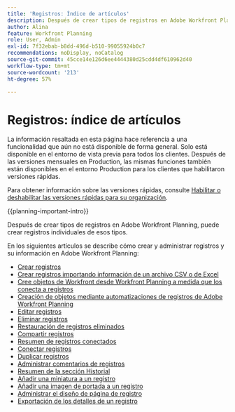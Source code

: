 ```yaml
---
title: 'Registros: Índice de artículos'
description: Después de crear tipos de registros en Adobe Workfront Planning, puede crear registros individuales de esos tipos. En los siguientes artículos se describe cómo crear y administrar registros y su información en Adobe Workfront Planning.
author: Alina
feature: Workfront Planning
role: User, Admin
exl-id: 7f32ebab-b8dd-496d-b510-99055924b0c7
recommendations: noDisplay, noCatalog
source-git-commit: 45cce14e126d6ee4444380d25cdd4df610962d40
workflow-type: tm+mt
source-wordcount: '213'
ht-degree: 57%

---
```



# Registros: índice de artículos

<span class="preview">La información resaltada en esta página hace referencia a una funcionalidad que aún no está disponible de forma general. Solo está disponible en el entorno de vista previa para todos los clientes. Después de las versiones mensuales en Production, las mismas funciones también están disponibles en el entorno Production para los clientes que habilitaron versiones rápidas. </span>

<span class="preview">Para obtener información sobre las versiones rápidas, consulte [Habilitar o deshabilitar las versiones rápidas para su organización](/help/quicksilver/administration-and-setup/set-up-workfront/configure-system-defaults/enable-fast-release-process.md). </span>

{{planning-important-intro}}

Después de crear tipos de registros en Adobe Workfront Planning, puede crear registros individuales de esos tipos.

En los siguientes artículos se describe cómo crear y administrar registros y su información en Adobe Workfront Planning:

* [Crear registros](/help/quicksilver/planning/records/create-records.md)
* <span class="preview">[Crear registros importando información de un archivo CSV o de Excel](/help/quicksilver/planning/records/import-file-to-create-records.md)</span>
* [Cree objetos de Workfront desde Workfront Planning a medida que los conecta a registros](/help/quicksilver/planning/records/create-workfront-objects-from-workfront-planning.md)
* [Creación de objetos mediante automatizaciones de registros de Adobe Workfront Planning](/help/quicksilver/planning/records/create-wf-objects-using-planning-automations.md)
* [Editar registros](/help/quicksilver/planning/records/edit-records.md)
* [Eliminar registros](/help/quicksilver/planning/records/delete-records.md)
* [Restauración de registros eliminados](/help/quicksilver/planning/records/restore-deleted-records.md)
* [Compartir registros](/help/quicksilver/planning/records/share-records.md)
* [Resumen de registros conectados](/help/quicksilver/planning/records/connected-records-overview.md)
* [Conectar registros](/help/quicksilver/planning/records/connect-records.md)
* [Duplicar registros](/help/quicksilver/planning/records/copy-or-duplicate-records.md)
* [Administrar comentarios de registros](/help/quicksilver/planning/records/manage-record-comments.md)
* [Resumen de la sección Historial](/help/quicksilver/planning/records/history-section-overview.md)
* [Añadir una miniatura a un registro](/help/quicksilver/planning/records/add-thumbnails-to-records.md)
* [Añadir una imagen de portada a un registro](/help/quicksilver/planning/records/add-a-cover-image-to-a-record.md)
* [Administrar el diseño de página de registro](/help/quicksilver/planning/records/manage-the-record-page.md)
* [Exportación de los detalles de un registro](/help/quicksilver/planning/records/export-the-record-page.md)
